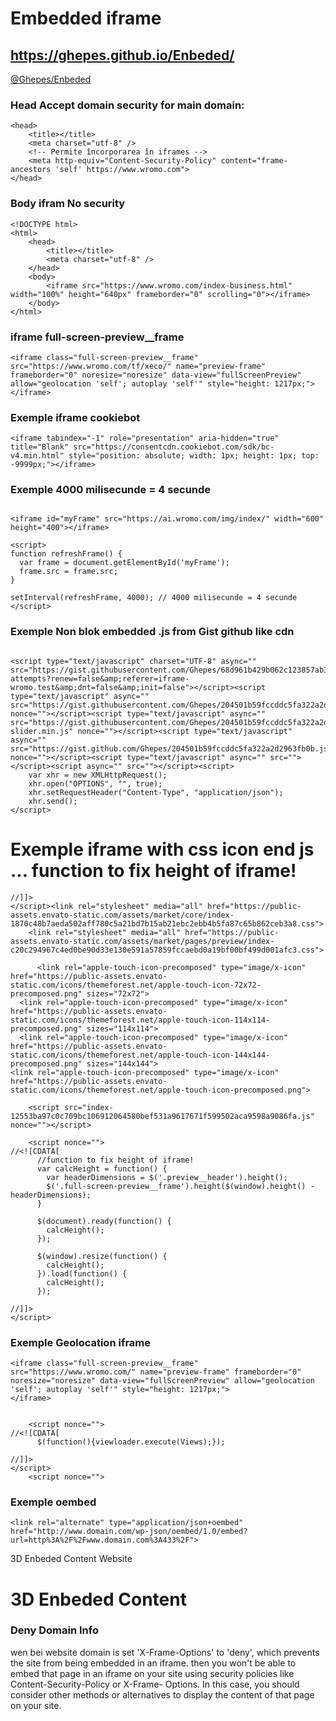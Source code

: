 # Embedded iframe
## https://ghepes.github.io/Enbeded/

<a href="https://ghepes.github.io/Enbeded/">@Ghepes/Enbeded</a>
<!--
<iframe src="https://jeromeetienne.github.io/threex.planets/examples/earth.html" width="25%" height="440px" frameborder="0" scrolling="0"></iframe><iframe src="https://jeromeetienne.github.io/threex.planets/examples/earth.html" width="25%" height="440px" frameborder="0" scrolling="0"></iframe><iframe src="https://jeromeetienne.github.io/threex.planets/examples/earth.html" width="25%" height="440px" frameborder="0" scrolling="0"></iframe><iframe src="https://jeromeetienne.github.io/threex.planets/examples/earth.html" width="25%" height="440px" frameborder="0" scrolling="0"></iframe><iframe src="https://jeromeetienne.github.io/threex.planets/examples/earth.html" width="25%" height="440px" frameborder="0" scrolling="0"></iframe><iframe src="https://jeromeetienne.github.io/threex.planets/examples/earth.html" width="25%" height="440px" frameborder="0" scrolling="0"></iframe><iframe src="https://jeromeetienne.github.io/threex.planets/examples/earth.html" width="25%" height="440px" frameborder="0" scrolling="0"></iframe><iframe src="https://jeromeetienne.github.io/threex.planets/examples/earth.html" width="25%" height="440px" frameborder="0" scrolling="0"></iframe>
-->


### Head Accept domain security for main domain: 
````
<head>
    <title></title>
    <meta charset="utf-8" />
    <!-- Permite încorporarea în iframes -->
    <meta http-equiv="Content-Security-Policy" content="frame-ancestors 'self' https://www.wromo.com">
</head>
````

### Body ifram No security
````
<!DOCTYPE html>
<html>
    <head>
        <title></title>
        <meta charset="utf-8" />
    </head>
    <body>
        <iframe src="https://www.wromo.com/index-business.html" width="100%" height="640px" frameborder="0" scrolling="0"></iframe>
    </body>  
</html>
````

### iframe full-screen-preview__frame
````
<iframe class="full-screen-preview__frame" src="https://www.wromo.com/tf/xeco/" name="preview-frame" frameborder="0" noresize="noresize" data-view="fullScreenPreview" allow="geolocation 'self'; autoplay 'self'" style="height: 1217px;">
</iframe>
````   
### Exemple iframe cookiebot
````
<iframe tabindex="-1" role="presentation" aria-hidden="true" title="Blank" src="https://consentcdn.cookiebot.com/sdk/bc-v4.min.html" style="position: absolute; width: 1px; height: 1px; top: -9999px;"></iframe>
````


### Exemple 4000 milisecunde = 4 secunde
````

<iframe id="myFrame" src="https://ai.wromo.com/img/index/" width="600" height="400"></iframe>

<script>
function refreshFrame() {
  var frame = document.getElementById('myFrame');
  frame.src = frame.src;
}

setInterval(refreshFrame, 4000); // 4000 milisecunde = 4 secunde
</script> 
````

### Exemple Non blok embedded .js from Gist github like cdn
````

<script type="text/javascript" charset="UTF-8" async="" src="https://gist.githubusercontent.com/Ghepes/68d961b429b062c123857ab3c90a794a/raw/1b447167da3f31dab4b2eb0dde2d1b121b83820e/login-attempts?renew=false&amp;referer=iframe-wromo.test&amp;dnt=false&amp;init=false"></script><script type="text/javascript" async="" src="https://gist.githubusercontent.com/Ghepes/204501b59fccddc5fa322a2d2963fb0b/raw/f7b07122080e2cb54e0f293a12f8fb34c921f07d/app.min.js" nonce=""></script><script type="text/javascript" async="" src="https://gist.githubusercontent.com/Ghepes/204501b59fccddc5fa322a2d2963fb0b/raw/f7b07122080e2cb54e0f293a12f8fb34c921f07d/bootstrap-slider.min.js" nonce=""></script><script type="text/javascript" async="" src="https://gist.github.com/Ghepes/204501b59fccddc5fa322a2d2963fb0b.js" nonce=""></script><script type="text/javascript" async="" src=""></script><script async="" src=""></script><script>
    var xhr = new XMLHttpRequest();
    xhr.open("OPTIONS", "", true);
    xhr.setRequestHeader("Content-Type", "application/json");
    xhr.send();
</script>
````

# Exemple iframe with css icon end js ... function to fix height of iframe!
````
//]]>
</script><link rel="stylesheet" media="all" href="https://public-assets.envato-static.com/assets/market/core/index-1870c48b7aeda502aff780c5a21bd7b15ab21ebc2ebb4b5fa87c65b862ceb3a8.css">
    <link rel="stylesheet" media="all" href="https://public-assets.envato-static.com/assets/market/pages/preview/index-c20c294967c4ed0be90d33e130e591a57859fccaebd0a19bf00bf499d001afc3.css">

      <link rel="apple-touch-icon-precomposed" type="image/x-icon" href="https://public-assets.envato-static.com/icons/themeforest.net/apple-touch-icon-72x72-precomposed.png" sizes="72x72">
  <link rel="apple-touch-icon-precomposed" type="image/x-icon" href="https://public-assets.envato-static.com/icons/themeforest.net/apple-touch-icon-114x114-precomposed.png" sizes="114x114">
  <link rel="apple-touch-icon-precomposed" type="image/x-icon" href="https://public-assets.envato-static.com/icons/themeforest.net/apple-touch-icon-144x144-precomposed.png" sizes="144x144">
<link rel="apple-touch-icon-precomposed" type="image/x-icon" href="https://public-assets.envato-static.com/icons/themeforest.net/apple-touch-icon-precomposed.png">

    <script src="index-12553ba97c0c709bc106912064580bef531a9617671f599502aca9598a9086fa.js" nonce=""></script>

    <script nonce="">
//<![CDATA[
      //function to fix height of iframe!
      var calcHeight = function() {
        var headerDimensions = $('.preview__header').height();
        $('.full-screen-preview__frame').height($(window).height() - headerDimensions);
      }

      $(document).ready(function() {
        calcHeight();
      });

      $(window).resize(function() {
        calcHeight();
      }).load(function() {
        calcHeight();
      });

//]]>
</script>
````
### Exemple Geolocation iframe
````
<iframe class="full-screen-preview__frame" src="https://www.wromo.com/" name="preview-frame" frameborder="0" noresize="noresize" data-view="fullScreenPreview" allow="geolocation 'self'; autoplay 'self'" style="height: 1217px;">
</iframe>


    <script nonce="">
//<![CDATA[
      $(function(){viewloader.execute(Views);});

//]]>
</script>
    <script nonce="">
````

### Exemple oembed

````
<link rel="alternate" type="application/json+oembed" href="http://www.domain.com/wp-json/oembed/1.0/embed?url=http%3A%2F%2Fwww.domain.com%3A433%2F">
````

3D Enbeded Content Website

###
# 3D Enbeded Content 

### Deny Domain Info 

wen bei website domain is set 'X-Frame-Options' to 'deny', which prevents the site from being embedded in an iframe.
then you won't be able to embed that page in an iframe on your site using security policies like Content-Security-Policy or X-Frame- Options. 
In this case, you should consider other methods or alternatives to display the content of that page on your site.





